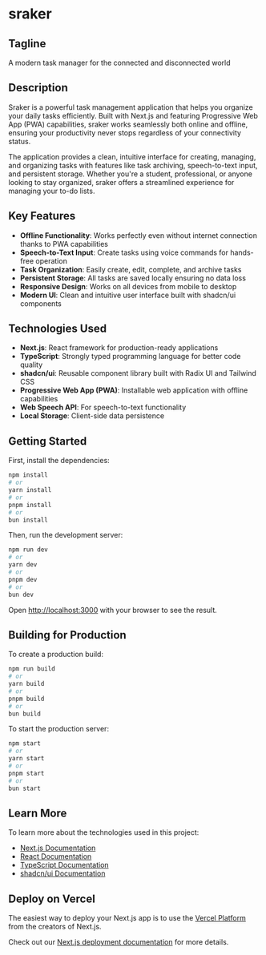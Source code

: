 # sraker

## Tagline
A modern task manager for the connected and disconnected world


## Description
Sraker is a powerful task management application that helps you organize your daily tasks efficiently. Built with Next.js and featuring Progressive Web App (PWA) capabilities, sraker works seamlessly both online and offline, ensuring your productivity never stops regardless of your connectivity status.

The application provides a clean, intuitive interface for creating, managing, and organizing tasks with features like task archiving, speech-to-text input, and persistent storage. Whether you're a student, professional, or anyone looking to stay organized, sraker offers a streamlined experience for managing your to-do lists.

## Key Features
- **Offline Functionality**: Works perfectly even without internet connection thanks to PWA capabilities
- **Speech-to-Text Input**: Create tasks using voice commands for hands-free operation
- **Task Organization**: Easily create, edit, complete, and archive tasks
- **Persistent Storage**: All tasks are saved locally ensuring no data loss
- **Responsive Design**: Works on all devices from mobile to desktop
- **Modern UI**: Clean and intuitive user interface built with shadcn/ui components

## Technologies Used
- **Next.js**: React framework for production-ready applications
- **TypeScript**: Strongly typed programming language for better code quality
- **shadcn/ui**: Reusable component library built with Radix UI and Tailwind CSS
- **Progressive Web App (PWA)**: Installable web application with offline capabilities
- **Web Speech API**: For speech-to-text functionality
- **Local Storage**: Client-side data persistence

## Getting Started

First, install the dependencies:
```bash
npm install
# or
yarn install
# or
pnpm install
# or
bun install
```

Then, run the development server:
```bash
npm run dev
# or
yarn dev
# or
pnpm dev
# or
bun dev
```

Open [http://localhost:3000](http://localhost:300) with your browser to see the result.

## Building for Production

To create a production build:
```bash
npm run build
# or
yarn build
# or
pnpm build
# or
bun build
```

To start the production server:
```bash
npm start
# or
yarn start
# or
pnpm start
# or
bun start
```

## Learn More

To learn more about the technologies used in this project:
- [Next.js Documentation](https://nextjs.org/docs)
- [React Documentation](https://reactjs.org/docs/getting-started.html)
- [TypeScript Documentation](https://www.typescriptlang.org/docs/)
- [shadcn/ui Documentation](https://ui.shadcn.com/docs)

## Deploy on Vercel

The easiest way to deploy your Next.js app is to use the [Vercel Platform](https://vercel.com/new?utm_medium=default-template&filter=next.js&utm_source=create-next-app&utm_campaign=create-next-app-readme) from the creators of Next.js.

Check out our [Next.js deployment documentation](https://nextjs.org/docs/app/building-your-application/deploying) for more details.
